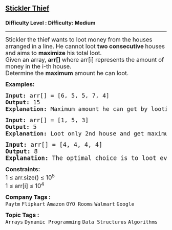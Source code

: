 <h2><a href="https://www.geeksforgeeks.org/problems/stickler-theif-1587115621/1?page=1&category=Arrays,Strings,CPP&difficulty=Easy,Medium,Hard&status=unsolved&sortBy=submissions">Stickler Thief</a></h2><h3>Difficulty Level : Difficulty: Medium</h3><hr><div class="problems_problem_content__Xm_eO"><p><span style="font-size: 18px;"><span style="font-size: 18px;">Stickler</span><span style="font-size: 18px;"> the thief</span><span style="font-size: 18px;"> wants to loot money from the houses arranged in a line. He cannot loot <strong>two consecutive </strong>houses and aims to <strong>maximize</strong> his total loot. <br></span></span><span style="font-size: 18px;"><span style="font-size: 18px;">Given an array, <strong>arr[]</strong> where arr[i] represents the amount of money in the i-th house.<br>Determine the <strong>maximum</strong> amount he can loot.</span></span></p>
<p><span style="font-size: 18px;"><strong>Examples:</strong></span></p>
<pre><span style="font-size: 18px;"><strong>Input: </strong>arr[] = [6, 5, 5, 7, 4]
<strong>Output: </strong>15
<strong>Explanation: </strong>Maximum amount he can get by looting 1st, 3rd and 5th house. Which is 6 + 5 + 4 = 15.</span></pre>
<pre><span style="font-size: 18px;"><strong>Input: </strong>arr[] = [1, 5, 3]
<strong>Output: </strong>5
<strong>Explanation: </strong>Loot only 2nd house and get maximum amount of 5.<br></span></pre>
<pre><span style="font-size: 14pt;"><strong>Input: </strong>arr[] = [4, 4, 4, 4]
<strong>Output: </strong>8
<strong>Explanation: </strong>The optimal choice is to loot every alternate house. Looting the 1st and 3rd houses, or the 2nd and 4th, both give a maximum total of 4 + 4 = 8.</span></pre>
<p><span style="font-size: 18px;"><strong>Constraints:</strong><br>1 ≤ arr.size() ≤ 10<sup>5</sup><br>1 ≤ arr[i] ≤ 10<sup>4</sup></span></p></div><p><span style=font-size:18px><strong>Company Tags : </strong><br><code>Paytm</code>&nbsp;<code>Flipkart</code>&nbsp;<code>Amazon</code>&nbsp;<code>OYO Rooms</code>&nbsp;<code>Walmart</code>&nbsp;<code>Google</code>&nbsp;<br><p><span style=font-size:18px><strong>Topic Tags : </strong><br><code>Arrays</code>&nbsp;<code>Dynamic Programming</code>&nbsp;<code>Data Structures</code>&nbsp;<code>Algorithms</code>&nbsp;